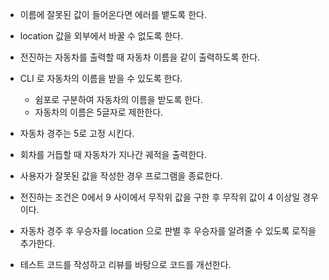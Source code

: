 - 이름에 잘못된 값이 들어온다면 에러를 뱉도록 한다.
- location 값을 외부에서 바꿀 수 없도록 한다.
- 전진하는 자동차를 출력할 때 자동차 이름을 같이 출력하도록 한다.
- CLI 로 자동차의 이름을 받을 수 있도록 한다.
  - 쉼포로 구분하여 자동차의 이름을 받도록 한다.
  - 자동차의 이름은 5글자로 제한한다.
- 자동차 경주는 5로 고정 시킨다.
- 회차를 거듭할 때 자동차가 지나간 궤적을 출력한다.
- 사용자가 잘못된 값을 작성한 경우 프로그램을 종료한다.

- 전진하는 조건은 0에서 9 사이에서 무작위 값을 구한 후 무작위 값이 4 이상일 경우이다.
- 자동차 경주 후 우승자를 location 으로 판별 후 우승자를 알려줄 수 있도록 로직을 추가한다.
- 테스트 코드를 작성하고 리뷰를 바탕으로 코드를 개선한다.